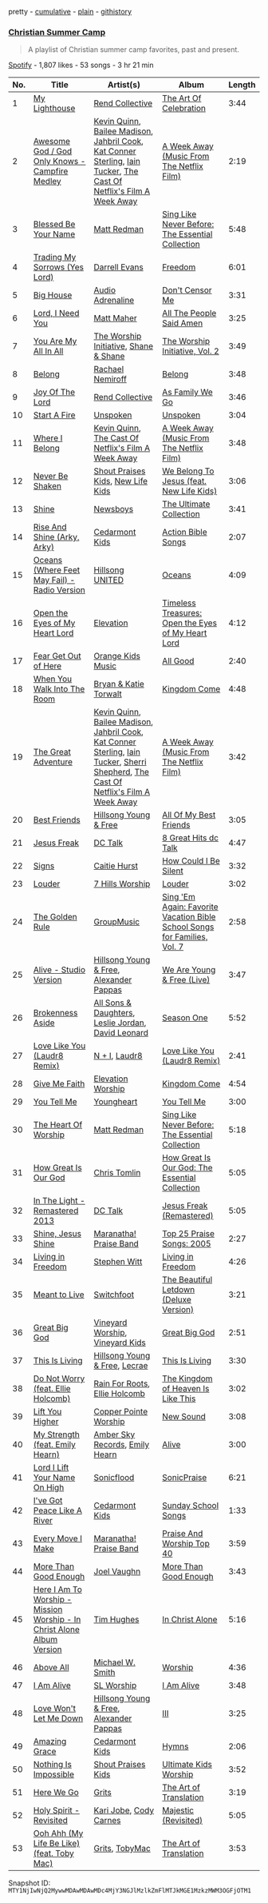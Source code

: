 pretty - [cumulative](/playlists/cumulative/37i9dQZF1DXcaKTBuc6XdP.md) - [plain](/playlists/plain/37i9dQZF1DXcaKTBuc6XdP) - [githistory](https://github.githistory.xyz/mackorone/spotify-playlist-archive/blob/main/playlists/plain/37i9dQZF1DXcaKTBuc6XdP)

### [Christian Summer Camp](https://open.spotify.com/playlist/37i9dQZF1DXcaKTBuc6XdP)

> A playlist of Christian summer camp favorites, past and present.

[Spotify](https://open.spotify.com/user/spotify) - 1,807 likes - 53 songs - 3 hr 21 min

| No. | Title | Artist(s) | Album | Length |
|---|---|---|---|---|
| 1 | [My Lighthouse](https://open.spotify.com/track/5AcdaSVQfLcUKMaqchfBie) | [Rend Collective](https://open.spotify.com/artist/11Y54BxlxC3UIAUkU2eadQ) | [The Art Of Celebration](https://open.spotify.com/album/5wqj3h35WV6FxeoFs6981b) | 3:44 |
| 2 | [Awesome God / God Only Knows \- Campfire Medley](https://open.spotify.com/track/4ythCnq2XWIHzLqC9GnUE3) | [Kevin Quinn](https://open.spotify.com/artist/3HTHz4rj84gMMV8T3u81op), [Bailee Madison](https://open.spotify.com/artist/1ADf0BZ77Jw7XYFB37hABE), [Jahbril Cook](https://open.spotify.com/artist/4niQBqaDLz6CBtHdTlmcWT), [Kat Conner Sterling](https://open.spotify.com/artist/0ix8tTQpoazYsJEkn0TazD), [Iain Tucker](https://open.spotify.com/artist/11sxWrzQpcZs47pMYU4FVN), [The Cast Of Netflix's Film A Week Away](https://open.spotify.com/artist/3Rn6h4Auck41QvOCm2jtQQ) | [A Week Away \(Music From The Netflix Film\)](https://open.spotify.com/album/0dD74nV0Y03hx2nXE6UInb) | 2:19 |
| 3 | [Blessed Be Your Name](https://open.spotify.com/track/14HrSWGYPCDwqAcVFUYKsq) | [Matt Redman](https://open.spotify.com/artist/0bz9hDpUbAw5JElgEiuIYZ) | [Sing Like Never Before: The Essential Collection](https://open.spotify.com/album/70kDwid3oC52MDbnRxWydm) | 5:48 |
| 4 | [Trading My Sorrows \(Yes Lord\)](https://open.spotify.com/track/4lD8ygUjwpsMvnHgJaSJBC) | [Darrell Evans](https://open.spotify.com/artist/049i3NJRKyn0tQPNTwrKYO) | [Freedom](https://open.spotify.com/album/5YEwF7ET8aobfKYu0AUwgA) | 6:01 |
| 5 | [Big House](https://open.spotify.com/track/6j2rwn2MWg4VU9B1GEgqfs) | [Audio Adrenaline](https://open.spotify.com/artist/01PBXLThJADrhufsPS5tER) | [Don't Censor Me](https://open.spotify.com/album/19QwRyfvFmQiIudO3x5m1C) | 3:31 |
| 6 | [Lord, I Need You](https://open.spotify.com/track/4EHWldZTas5KUyFtT0rQlY) | [Matt Maher](https://open.spotify.com/artist/1dPl8axUL09mso0myZqPZW) | [All The People Said Amen](https://open.spotify.com/album/2WtZ4nYCFphrLzFcjuxhyu) | 3:25 |
| 7 | [You Are My All In All](https://open.spotify.com/track/5Qut1hSpuu7GtsInQunc7O) | [The Worship Initiative](https://open.spotify.com/artist/1bMkQIx4MpNHLxoylvipdQ), [Shane & Shane](https://open.spotify.com/artist/2LFbgsbEhfilNpQYW7mied) | [The Worship Initiative, Vol\. 2](https://open.spotify.com/album/4CjbL4RfKRS81ixWDcZc97) | 3:49 |
| 8 | [Belong](https://open.spotify.com/track/2LCjZzth94744Ki2vR4scR) | [Rachael Nemiroff](https://open.spotify.com/artist/4w2fF5b9OiQBhh6Z34rL8t) | [Belong](https://open.spotify.com/album/23UWXk1FORanft5u9boft9) | 3:48 |
| 9 | [Joy Of The Lord](https://open.spotify.com/track/0zZOHnBVMmuJxCETvXUYlj) | [Rend Collective](https://open.spotify.com/artist/11Y54BxlxC3UIAUkU2eadQ) | [As Family We Go](https://open.spotify.com/album/7cenIKs6fcaaHsBiDGlXgn) | 3:46 |
| 10 | [Start A Fire](https://open.spotify.com/track/5y8qfDDccV2kEn4roGPter) | [Unspoken](https://open.spotify.com/artist/0CqDqmyIQ9VQHQp52OEbB0) | [Unspoken](https://open.spotify.com/album/3E8lDVGWQKO7BOxRmcsayi) | 3:04 |
| 11 | [Where I Belong](https://open.spotify.com/track/5Ah9mt916VYxP1DCpdUT4y) | [Kevin Quinn](https://open.spotify.com/artist/3HTHz4rj84gMMV8T3u81op), [The Cast Of Netflix's Film A Week Away](https://open.spotify.com/artist/3Rn6h4Auck41QvOCm2jtQQ) | [A Week Away \(Music From The Netflix Film\)](https://open.spotify.com/album/1AZ82vQwEGoKKltaeRNzk4) | 3:48 |
| 12 | [Never Be Shaken](https://open.spotify.com/track/4siHGq67CuIl7m8L5qC3a5) | [Shout Praises Kids](https://open.spotify.com/artist/0SKVoWXola9WXgw3PwMYpE), [New Life Kids](https://open.spotify.com/artist/7gEZRb7O8vKSmKFCNjypG2) | [We Belong To Jesus \(feat\. New Life Kids\)](https://open.spotify.com/album/6ozGlAuSM6L95qyDfhRfsm) | 3:06 |
| 13 | [Shine](https://open.spotify.com/track/03upgLFcOiiB0HlO4LmdLv) | [Newsboys](https://open.spotify.com/artist/1SZMaiNHfdUuU0qZKZ6y62) | [The Ultimate Collection](https://open.spotify.com/album/4tab0wm9wlaNYGEKAoRzFd) | 3:41 |
| 14 | [Rise And Shine \(Arky, Arky\)](https://open.spotify.com/track/2DjWrLnmKSWl6ri5EtzVNv) | [Cedarmont Kids](https://open.spotify.com/artist/0MCU2OpgnSB7rm5UPUMHgt) | [Action Bible Songs](https://open.spotify.com/album/6Xg4hDKUL9qvivx83Fhgsv) | 2:07 |
| 15 | [Oceans \(Where Feet May Fail\) \- Radio Version](https://open.spotify.com/track/3CJZVGg64NKFXU4wYbKzXs) | [Hillsong UNITED](https://open.spotify.com/artist/74cb3MG0x0BOnYNW1uXYnM) | [Oceans](https://open.spotify.com/album/3WvpV7qKTFAWnQDUwfIi0v) | 4:09 |
| 16 | [Open the Eyes of My Heart Lord](https://open.spotify.com/track/0UlNsw2YfstrHGWYTOpE0w) | [Elevation](https://open.spotify.com/artist/00g1hZIIn1xKwrbZd6nDUY) | [Timeless Treasures: Open the Eyes of My Heart Lord](https://open.spotify.com/album/1oXWRQSCgYgIy41b5YVTQI) | 4:12 |
| 17 | [Fear Get Out of Here](https://open.spotify.com/track/4eBEZDnYDOrCJqBLg6JobM) | [Orange Kids Music](https://open.spotify.com/artist/5Xszvj310qgS7Fwn91Wvhu) | [All Good](https://open.spotify.com/album/1vVS1HB8nkk0jn2rcyfHdS) | 2:40 |
| 18 | [When You Walk Into The Room](https://open.spotify.com/track/22wEdAfAi35HqfNBCRzaz4) | [Bryan & Katie Torwalt](https://open.spotify.com/artist/7bvAtcPT3evvSeHDyu2zBC) | [Kingdom Come](https://open.spotify.com/album/6lfwLgVBxltkAIvkpK4axR) | 4:48 |
| 19 | [The Great Adventure](https://open.spotify.com/track/3Qpx3cHP6XMmf8comtpjkT) | [Kevin Quinn](https://open.spotify.com/artist/3HTHz4rj84gMMV8T3u81op), [Bailee Madison](https://open.spotify.com/artist/1ADf0BZ77Jw7XYFB37hABE), [Jahbril Cook](https://open.spotify.com/artist/4niQBqaDLz6CBtHdTlmcWT), [Kat Conner Sterling](https://open.spotify.com/artist/0ix8tTQpoazYsJEkn0TazD), [Iain Tucker](https://open.spotify.com/artist/11sxWrzQpcZs47pMYU4FVN), [Sherri Shepherd](https://open.spotify.com/artist/006eSnqZrWRa4Z7jhlCt4J), [The Cast Of Netflix's Film A Week Away](https://open.spotify.com/artist/3Rn6h4Auck41QvOCm2jtQQ) | [A Week Away \(Music From The Netflix Film\)](https://open.spotify.com/album/0dD74nV0Y03hx2nXE6UInb) | 3:42 |
| 20 | [Best Friends](https://open.spotify.com/track/0fDEDcUApzHMvBlIIKcmMk) | [Hillsong Young & Free](https://open.spotify.com/artist/7m4gF38CPATtHrk5HS42WZ) | [All Of My Best Friends](https://open.spotify.com/album/1JqOZim8WcsjtJXuHrgOQO) | 3:05 |
| 21 | [Jesus Freak](https://open.spotify.com/track/5ID6qIRs04r4fMajBDY7uK) | [DC Talk](https://open.spotify.com/artist/1zK4ACgLi1lVPpfmmcwOTh) | [8 Great Hits dc Talk](https://open.spotify.com/album/4ml5pL07kDVb9AxJutpI9U) | 4:47 |
| 22 | [Signs](https://open.spotify.com/track/7Jsgkhp3pASBzaqb4vI9nW) | [Caitie Hurst](https://open.spotify.com/artist/4PkIQHjtrqEAOaHysiQW0b) | [How Could I Be Silent](https://open.spotify.com/album/5WDL5SKUnD01m3oEHGSJ4A) | 3:32 |
| 23 | [Louder](https://open.spotify.com/track/64ev1jINEWjZPxq61hhiVb) | [7 Hills Worship](https://open.spotify.com/artist/0SLXOHoqcGPOsH9RZETtp1) | [Louder](https://open.spotify.com/album/30iuX3rXL5jwbgUJnFUaTf) | 3:02 |
| 24 | [The Golden Rule](https://open.spotify.com/track/4W7djqunY8rq7pphJAdqrb) | [GroupMusic](https://open.spotify.com/artist/3ds0hlCcgdDJzoG9NgCxbF) | [Sing 'Em Again: Favorite Vacation Bible School Songs for Families, Vol\. 7](https://open.spotify.com/album/2VdzXsV1FBxZT7ytoFLZHV) | 2:58 |
| 25 | [Alive \- Studio Version](https://open.spotify.com/track/1li9zybQQ8XX9J8mNsTr8u) | [Hillsong Young & Free](https://open.spotify.com/artist/7m4gF38CPATtHrk5HS42WZ), [Alexander Pappas](https://open.spotify.com/artist/5bjQjhv3Zzxo1VoxGcyaHC) | [We Are Young & Free \(Live\)](https://open.spotify.com/album/2WUtIkuLnF3EndnswpqEvJ) | 3:47 |
| 26 | [Brokenness Aside](https://open.spotify.com/track/6x02A6nSxBWlITXk3vNQmw) | [All Sons & Daughters](https://open.spotify.com/artist/44LPOpECjnIlnwH91wo2ir), [Leslie Jordan](https://open.spotify.com/artist/5AxCkKr6aZBRfm9KD7ermh), [David Leonard](https://open.spotify.com/artist/2r9qoFx4EhGP8RYFQ4eMIE) | [Season One](https://open.spotify.com/album/0SKZC7cvktjidQLucmftED) | 5:52 |
| 27 | [Love Like You \(Laudr8 Remix\)](https://open.spotify.com/track/2WFOLhpZmDGhl1xmwIIZrJ) | [N + I](https://open.spotify.com/artist/2W8wysjBNC2z0U87dTzGpm), [Laudr8](https://open.spotify.com/artist/6lemZqDbBHWop31eZGxX8i) | [Love Like You \(Laudr8 Remix\)](https://open.spotify.com/album/5JsuVLJIXwJcC1b0QG086M) | 2:41 |
| 28 | [Give Me Faith](https://open.spotify.com/track/0Iahiy5y1VEmuwTFb65tG8) | [Elevation Worship](https://open.spotify.com/artist/3YCKuqpv9nCsIhJ2v8SMix) | [Kingdom Come](https://open.spotify.com/album/1wnfwokJAwNET0FZ4X2KCH) | 4:54 |
| 29 | [You Tell Me](https://open.spotify.com/track/18tCFWknS0gTJBBRLCuI0T) | [Youngheart](https://open.spotify.com/artist/4Sws10KYj3cK2OCWweGv75) | [You Tell Me](https://open.spotify.com/album/4RXdxAM1qZd91aLI3o6H9q) | 3:00 |
| 30 | [The Heart Of Worship](https://open.spotify.com/track/5N23UhzMfAuCYjwhSbTQwH) | [Matt Redman](https://open.spotify.com/artist/0bz9hDpUbAw5JElgEiuIYZ) | [Sing Like Never Before: The Essential Collection](https://open.spotify.com/album/70kDwid3oC52MDbnRxWydm) | 5:18 |
| 31 | [How Great Is Our God](https://open.spotify.com/track/0jOSpB2zK2O0SNxj8ZT5lp) | [Chris Tomlin](https://open.spotify.com/artist/6pRi6EIPXz4QJEOEsBaA0m) | [How Great Is Our God: The Essential Collection](https://open.spotify.com/album/63o2Wjzlnv5FsMSuEmT0Xu) | 5:05 |
| 32 | [In The Light \- Remastered 2013](https://open.spotify.com/track/2IpbrxP9MqUCtcQQchAiTK) | [DC Talk](https://open.spotify.com/artist/1zK4ACgLi1lVPpfmmcwOTh) | [Jesus Freak \(Remastered\)](https://open.spotify.com/album/6KbHC5ADEGbnvl7Ge3GVQF) | 5:05 |
| 33 | [Shine, Jesus Shine](https://open.spotify.com/track/3dbMLnjppsv9pVW7eq9sAK) | [Maranatha! Praise Band](https://open.spotify.com/artist/6CDJjCW8qVphiyxVukKdOa) | [Top 25 Praise Songs: 2005](https://open.spotify.com/album/3qlXW3egxplVOjgLmzVqqS) | 2:27 |
| 34 | [Living in Freedom](https://open.spotify.com/track/0exZQ7G2AuvDaUnpNMpQDK) | [Stephen Witt](https://open.spotify.com/artist/3G14FwuoYRc81zwkSFQqkg) | [Living in Freedom](https://open.spotify.com/album/3JeN6zZsjrwk3s8gra1bOG) | 4:26 |
| 35 | [Meant to Live](https://open.spotify.com/track/2md2i5QvelRFnafpnd6LOg) | [Switchfoot](https://open.spotify.com/artist/6S58b0fr8TkWrEHOH4tRVu) | [The Beautiful Letdown \(Deluxe Version\)](https://open.spotify.com/album/2mIYia4lSO1NCSFGGGGNR9) | 3:21 |
| 36 | [Great Big God](https://open.spotify.com/track/4vLiBeWve4L9llDzGdpWsM) | [Vineyard Worship](https://open.spotify.com/artist/7cvnCTBvMm6OvTutfCpxjL), [Vineyard Kids](https://open.spotify.com/artist/2PwunoNd5k6WstyyC67xhH) | [Great Big God](https://open.spotify.com/album/0Y36IFn8h2NS5afQZXpnTT) | 2:51 |
| 37 | [This Is Living](https://open.spotify.com/track/6TCk1yecQRDU5sXG3vjTYj) | [Hillsong Young & Free](https://open.spotify.com/artist/7m4gF38CPATtHrk5HS42WZ), [Lecrae](https://open.spotify.com/artist/1CFCsEqKrCyvAFKOATQHiW) | [This Is Living](https://open.spotify.com/album/7h7W5MDYWmSYGSAag53umc) | 3:30 |
| 38 | [Do Not Worry \(feat\. Ellie Holcomb\)](https://open.spotify.com/track/2zDzh7uEM8VJ4CIQMzKHXo) | [Rain For Roots](https://open.spotify.com/artist/0BMoQeAvgTIVa2il9WIGkA), [Ellie Holcomb](https://open.spotify.com/artist/5hNiAUVPCTgcpy8vljCxzs) | [The Kingdom of Heaven Is Like This](https://open.spotify.com/album/5W0j4DRH44VjXhUICznk5x) | 3:02 |
| 39 | [Lift You Higher](https://open.spotify.com/track/1D1pCyVeec4FdazVM7l714) | [Copper Pointe Worship](https://open.spotify.com/artist/2uLK8YHG3eIG54kvlX2WxV) | [New Sound](https://open.spotify.com/album/1PX43Nn8AuApS7ggfUOAQf) | 3:08 |
| 40 | [My Strength \(feat\. Emily Hearn\)](https://open.spotify.com/track/02GQZBMcL90iqQA2CDtgHm) | [Amber Sky Records](https://open.spotify.com/artist/6cAxRZyhkM7NqvV2hSc7Wb), [Emily Hearn](https://open.spotify.com/artist/4LuEEQLErHvNdZDxEWf6W1) | [Alive](https://open.spotify.com/album/5ONjVBfYyUJpmXnz5DoU0k) | 3:00 |
| 41 | [Lord I Lift Your Name On High](https://open.spotify.com/track/4YGyH585tBURMPnryf3OpV) | [Sonicflood](https://open.spotify.com/artist/1lPSXeZw9i7js7PdFJXEJI) | [SonicPraise](https://open.spotify.com/album/2v1fOkMUrvzIeGPqAtAxN0) | 6:21 |
| 42 | [I've Got Peace Like A River](https://open.spotify.com/track/2CuTb9Tks9eeAmjHGm5vAC) | [Cedarmont Kids](https://open.spotify.com/artist/0MCU2OpgnSB7rm5UPUMHgt) | [Sunday School Songs](https://open.spotify.com/album/4YSuzBvt9mppuiha44U2dX) | 1:33 |
| 43 | [Every Move I Make](https://open.spotify.com/track/1HBWWoS8rdvZtPLdK4UY6g) | [Maranatha! Praise Band](https://open.spotify.com/artist/6CDJjCW8qVphiyxVukKdOa) | [Praise And Worship Top 40](https://open.spotify.com/album/41yxtxd3tOJ7CXlUPGnfWg) | 3:59 |
| 44 | [More Than Good Enough](https://open.spotify.com/track/4nZN50JWs7JTQxbW3PXNKV) | [Joel Vaughn](https://open.spotify.com/artist/0LAqQNqZSCpMUXRgONL5iB) | [More Than Good Enough](https://open.spotify.com/album/46FVrs8EC3twbTNHVWCLVt) | 3:43 |
| 45 | [Here I Am To Worship \- Mission Worship \- In Christ Alone Album Version](https://open.spotify.com/track/6CWg6OxlJE72TOLNja5vqh) | [Tim Hughes](https://open.spotify.com/artist/3z1cp4jtdPSklLE90162gh) | [In Christ Alone](https://open.spotify.com/album/0v4hMZok1tOdMGPRlcKXOC) | 5:16 |
| 46 | [Above All](https://open.spotify.com/track/3JSxKlxWTriK218L3yqoLN) | [Michael W\. Smith](https://open.spotify.com/artist/5aBxFPaaGk9204ssHUvXWN) | [Worship](https://open.spotify.com/album/4uWr8fOgmNBCP5awR10dbs) | 4:36 |
| 47 | [I Am Alive](https://open.spotify.com/track/4GX54jEsDkgxleYUCRfggA) | [SL Worship](https://open.spotify.com/artist/3ZArpBXyBswucER1dfHDKP) | [I Am Alive](https://open.spotify.com/album/5KLDaX1xJuK2N3vOGsCyAR) | 3:48 |
| 48 | [Love Won't Let Me Down](https://open.spotify.com/track/2NssSayyXceWY40zguZjeq) | [Hillsong Young & Free](https://open.spotify.com/artist/7m4gF38CPATtHrk5HS42WZ), [Alexander Pappas](https://open.spotify.com/artist/5bjQjhv3Zzxo1VoxGcyaHC) | [III](https://open.spotify.com/album/3GBUiNPCjCorEs0W9lf41C) | 3:25 |
| 49 | [Amazing Grace](https://open.spotify.com/track/07Hbd32Jgwe7yT8QHus4aJ) | [Cedarmont Kids](https://open.spotify.com/artist/0MCU2OpgnSB7rm5UPUMHgt) | [Hymns](https://open.spotify.com/album/6IsMuKCzRSdfK9uRNq5Bfd) | 2:06 |
| 50 | [Nothing Is Impossible](https://open.spotify.com/track/5tgPpWoPFxqD8JJ10bawPG) | [Shout Praises Kids](https://open.spotify.com/artist/0SKVoWXola9WXgw3PwMYpE) | [Ultimate Kids Worship](https://open.spotify.com/album/4zcn3mJeKQpLF6FDQpERmd) | 3:52 |
| 51 | [Here We Go](https://open.spotify.com/track/56Dfc7SRXmLVUH2Dx4Soa2) | [Grits](https://open.spotify.com/artist/6aUgzC0cMh0StjV7LyFEDr) | [The Art of Translation](https://open.spotify.com/album/2DtNX7KFKsCf1CNJt5gvif) | 3:19 |
| 52 | [Holy Spirit \- Revisited](https://open.spotify.com/track/4Jvq8lCTo5shqoqeDTQ9F7) | [Kari Jobe](https://open.spotify.com/artist/5XlSS9O4eHRiJ0hKzbaFQ2), [Cody Carnes](https://open.spotify.com/artist/7apN8bBgl19E0Ona9pvPq0) | [Majestic \(Revisited\)](https://open.spotify.com/album/3gWb1UHZunO0Gz28KIyH6w) | 5:05 |
| 53 | [Ooh Ahh \(My Life Be Like\) \(feat\. Toby Mac\)](https://open.spotify.com/track/2cGJxXXIBrxMhk2fWUJTLs) | [Grits](https://open.spotify.com/artist/6aUgzC0cMh0StjV7LyFEDr), [TobyMac](https://open.spotify.com/artist/5VX8hxrcfJWwaTLiqGUHG3) | [The Art of Translation](https://open.spotify.com/album/2DtNX7KFKsCf1CNJt5gvif) | 3:53 |

Snapshot ID: `MTY1NjIwNjQ2MywwMDAwMDAwMDc4MjY3NGJlMzlkZmFlMTJkMGE1MzkzMWM3OGFjOTM1`
